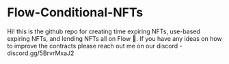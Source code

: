 # Flow-Conditional-NFTs

Hi! this is the github repo for creating time expiring NFTs, use-based expiring NFTs, and lending NFTs all on Flow 🚀. If you have any ideas on how to improve the contracts please reach out me on our discord - discord.gg/5BrvrMxaJ2
